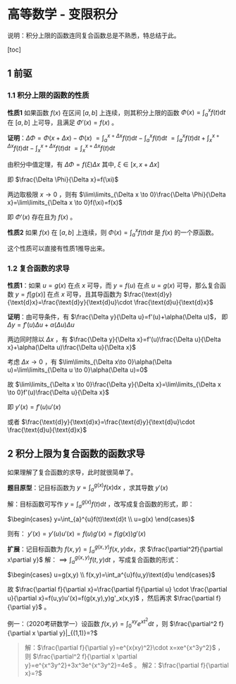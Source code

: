 # 高等数学 - 变限积分

说明：积分上限的函数连同复合函数总是不熟悉，特总结于此。

[toc]

## 1 前驱

### 1.1 积分上限的函数的性质

**性质1** 如果函数 $f(x)$ 在区间 $[a,b]$ 上连续，则其积分上限的函数 $\Phi(x)=\int_a^xf(t)\text{d}t$ 在 $[a,b]$ 上可导，且满足 $\Phi'(x)=f(x)$ 。

**证明**：$\Delta\Phi=\Phi(x+\Delta x)-\Phi(x)$
$=\int_a^{x+\Delta x}f(t)\text{d}t-\int_a^{x}f(t)\text{d}t$
$=\int_a^xf(t)\text{d}t+\int_x^{x+\Delta x}f(t)\text{d}t-\int_x^{x+\Delta x}f(t)\text{d}t$
$=\int_x^{x+\Delta x}f(t)\text{d}t$ 

由积分中值定理，有
$\Delta\Phi=f(\xi)\Delta x$
其中, $\xi \in [x,x+\Delta x]$

即 $\frac{\Delta \Phi}{\Delta x}=f(\xi)$

两边取极限 $x\to 0$ ，则有
$\lim\limits_{\Delta x \to 0}\frac{\Delta \Phi}{\Delta x}=\lim\limits_{\Delta x \to 0}f(\xi)=f(x)$

即 $\Phi'(x)$ 存在且为 $f(x)$ 。

**性质2** 如果 $f(x)$ 在 $[a,b]$ 上连续，则 $\Phi(x)=\int_a^xf(t)\text{d}t$ 是 $f(x)$ 的一个原函数。

这个性质可以直接有性质1推导出来。

### 1.2 复合函数的求导

**性质1**：如果 $u=g(x)$ 在点 $x$ 可导，而 $y=f(u)$ 在点 $u=g(x)$ 可导，那么复合函数 $y=f[g(x)]$ 在点 $x$ 可导，且其导函数为
$\frac{\text{d}y}{\text{d}x}=\frac{\text{d}y}{\text{d}u}\cdot \frac{\text{d}u}{\text{d}x}$

**证明**：由可导条件，有 $\frac{\Delta y}{\Delta u}=f'(u)+\alpha(\Delta u)$，
即 $\Delta y=f'(u)\Delta u+\alpha(\Delta u)\Delta u$

两边同时除以 $\Delta x$ ，有
$\frac{\Delta y}{\Delta x}=f'(u)\frac{\Delta u}{\Delta x}+\alpha(\Delta u)\frac{\Delta u}{\Delta x}$

考虑 $\Delta x\to 0$ ，有
$\lim\limits_{\Delta x\to 0}\alpha(\Delta u)=\lim\limits_{\Delta u \to 0}\alpha(\Delta u)=0$

故 $\lim\limits_{\Delta x \to 0}\frac{\Delta y}{\Delta x}=\lim\limits_{\Delta x \to 0}f'(u)\frac{\Delta u}{\Delta x}$

即 $y'(x)=f'(u)u'(x)$

或者 $\frac{\text{d}y}{\text{d}x}=\frac{\text{d}y}{\text{d}u}\cdot \frac{\text{d}u}{\text{d}x}$

## 2 积分上限为复合函数的函数求导

如果理解了复合函数的求导，此时就很简单了。

**题目原型**：记目标函数为 $y=\int_{a}^{g(x)}f(x)\text{d}x$ ，求其导数 $y'(x)$

解：目标函数可写作 $y=\int_{a}^{g(x)}f(t)\text{d}t$ ，改写成复合函数的形式，即：

$\begin{cases}
 y=\int_{a}^{u}f(t)\text{d}t \\
 u=g(x)
\end{cases}$

则有：
$y'(x)=y'(u)u'(x)=f(u)g'(x)=f(g(x))g'(x)$

**扩展**：记目标函数为 $f(x,y)=\int_a^{g(x,y)}f(x,y)\text{d}x$，求 $\frac{\partial^2f}{\partial x\partial y}$
解：$\implies \int_a^{g(x,y)}f(t,y)\text{d}t$ ，写成复合函数的形式：

$\begin{cases}
u=g(x,y) \\
f(x,y)=\int_a^{u}f(u,y)\text{d}u
\end{cases}$

故 $\frac{\partial f}{\partial x}=\frac{\partial f}{\partial u} \cdot \frac{\partial u}{\partial x}=f(u,y)u'(x)=f(g(x,y),y)g'_x(x,y)$ ，然后再求 $\frac{\partial f}{\partial y}$ 。

例一：（2020考研数学一）设函数 $f(x,y)=\int_0^{xy}e^{xt^2}\text{d}t$ ，则 $\frac{\partial^2 f}{\partial x \partial y}|_{(1,1)}=?$
> 解：$\frac{\partial f}{\partial y}=e^{x(xy)^2}\cdot x=xe^{x^3y^2}$ ，则 $\frac{\partial^2 f}{\partial x \partial y}=e^{x^3y^2}+3x^3e^{x^3y^2}=4e$ 。
> 解2：$\frac{\partial f}{\partial x}=?$
